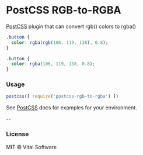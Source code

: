 # PostCSS RGB-to-RGBA
[PostCSS][PostCSS] plugin that can convert rgb() colors to rgba()

```css
.button {
  color: rgba(rgb(106, 119, 138), 0.8);
}
```

```css
.button {
  color: rgba(106, 119, 138, 0.8);
}
```

### Usage

```js
postcss([ require('postcss-rgb-to-rgba') ])
```

See [PostCSS][PostCSS] docs for examples for your environment.

--

### License

MIT © Vital Software

[PostCSS]: https://github.com/postcss/postcss
